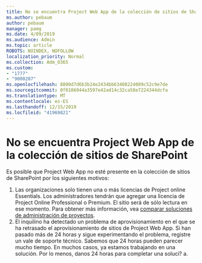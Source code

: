 ```yaml
---
title: No se encuentra Project Web App de la colección de sitios de SharePoint
ms.author: pebaum
author: pebaum
manager: pamg
ms.date: 4/09/2019
ms.audience: Admin
ms.topic: article
ROBOTS: NOINDEX, NOFOLLOW
localization_priority: Normal
ms.collection: Adm_O365
ms.custom:
- "1777"
- "9000207"
ms.openlocfilehash: 8800d7d6b3b24e2434bb63408224089c52c9e7de
ms.sourcegitcommit: 0f0186044a3597e42ad14c32ca58e7224344dcfa
ms.translationtype: MT
ms.contentlocale: es-ES
ms.lasthandoff: 12/15/2019
ms.locfileid: "41969821"
---
```

# <a name="project-web-app-is-missing-from-the-sharepoint-site-collection"></a>No se encuentra Project Web App de la colección de sitios de SharePoint

Es posible que Project Web App no esté presente en la colección de sitios de SharePoint por los siguientes motivos:

1. Las organizaciones solo tienen una o más licencias de Project online Essentials. Los administradores tendrán que agregar una licencia de Project Online Professional o Premium. El sitio será de sólo lectura en ese momento. Para obtener más información, vea [comparar soluciones de administración de proyectos](https://products.office.com/project/compare-microsoft-project-management-software?tab=1).
2. El inquilino ha detectado un problema de aprovisionamiento en el que se ha retrasado el aprovisionamiento de sitios de Project Web App. Si han pasado más de 24 horas y sigue experimentando el problema, registre un vale de soporte técnico. Sabemos que 24 horas pueden parecer mucho tiempo. En muchos casos, ya estamos trabajando en una solución. Por lo menos, danos 24 horas para completar una soluci? a.
